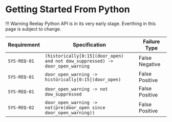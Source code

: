 # Getting Started From Python

!!! Warning
    Reelay Python API is in its very early stage. Everthing in this page is subject to change.

| Requirement  | Specification                                                                 | Failure Type   |
|--------------|-------------------------------------------------------------------------------|----------------|
| `SYS-REQ-01` | `(historically[0:15](door_open) and not dow_suppressed) -> door_open_warning` | False Negative |
| `SYS-REQ-01` | `door_open_warning -> historically[0:15](door_open)`                          | False Positive |
| `SYS-REQ-01` | `door_open_warning -> not dow_suppressed`                                     | False Positive |
| `SYS-REQ-02` | `door_open_warning -> not(pre(door_open since door_open_warning))`            | False Positive |
